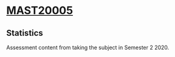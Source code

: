 # [MAST20005](https://handbook.unimelb.edu.au/2020/subjects/mast20005)
## Statistics
Assessment content from taking the subject in Semester 2 2020.
